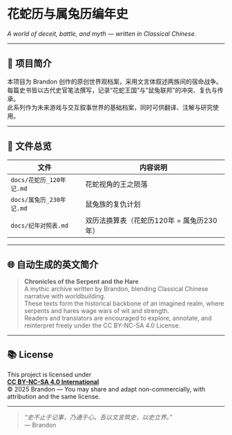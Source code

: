 # 花蛇历与属兔历编年史
*A world of deceit, battle, and myth — written in Classical Chinese.*

---

## 📜 项目简介

本项目为 Brandon 创作的原创世界观档案，采用文言体叙述两族间的宿命战争。  
每篇史书皆以古代史官笔法撰写，记录“花蛇王国”与“鼠兔联邦”的冲突、复仇与传承。  
此系列作为未来游戏与交互叙事世界的基础档案，同时可供翻译、注解与研究使用。

---

## 🧩 文件总览

| 文件 | 内容说明 |
|------|-----------|
| `docs/花蛇历_120年记.md` | 花蛇视角的王之陨落 |
| `docs/属兔历_230年记.md` | 鼠兔族的复仇计划 |
| `docs/纪年对照表.md` | 双历法换算表（花蛇历120年 = 属兔历230年） |

---

## 🌐 自动生成的英文简介

> **Chronicles of the Serpent and the Hare**  
> A mythic archive written by Brandon, blending Classical Chinese narrative with worldbuilding.  
> These texts form the historical backbone of an imagined realm, where serpents and hares wage wars of wit and strength.  
> Readers and translators are encouraged to explore, annotate, and reinterpret freely under the CC BY-NC-SA 4.0 License.

---

## 📚 License

This project is licensed under  
**[CC BY-NC-SA 4.0 International](https://creativecommons.org/licenses/by-nc-sa/4.0/)**  
© 2025 Brandon — You may share and adapt non-commercially, with attribution and the same license.

---

> *“史不止于记事，乃通于心。吾以文言筑史，以史立界。”*  
> — Brandon

